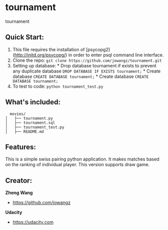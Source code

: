 # tournament
tournament

## Quick Start:

  1. This file requires the installation of [psycopg2] (http://initd.org/psycopg/) in order to enter psql command line interface.
  2. Clone the repo: ```git clone https://github.com/jowangz/tournament.git```
  3. Setting up database:
    * Drop database tournament if exists to prevent any duplicate database
      ```DROP DATABASE IF EXISTS tournament;```
    * Create database
      ```CREATE DATABASE tournament;```
    * Create database
      ```CREATE DATABASE tournament;```
  3. To test to code: ```python tournament_test.py```

## What's included:

```
  movies/
│   ├── tournament.py
│   ├── tournament.sql
│   ├── tournament_test.py
│   ├── README.md
```

## Features:

  This is a simple swiss pairing python application. It makes matches based on
    the ranking of individual player. This version supports draw game.


## Creator:

**Zheng Wang**

* https://github.com/jowangz

**Udacity**

* https://udacity.com
